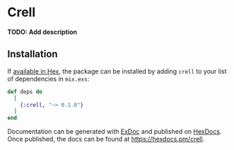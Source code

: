 # Crell

**TODO: Add description**

## Installation

If [available in Hex](https://hex.pm/docs/publish), the package can be installed
by adding `crell` to your list of dependencies in `mix.exs`:

```elixir
def deps do
  [
    {:crell, "~> 0.1.0"}
  ]
end
```

Documentation can be generated with [ExDoc](https://github.com/elixir-lang/ex_doc)
and published on [HexDocs](https://hexdocs.pm). Once published, the docs can
be found at <https://hexdocs.pm/crell>.

